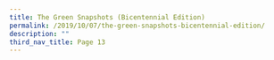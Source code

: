 ```yaml
---
title: The Green Snapshots (Bicentennial Edition)
permalink: /2019/10/07/the-green-snapshots-bicentennial-edition/
description: ""
third_nav_title: Page 13
---
```

